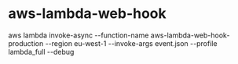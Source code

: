 # aws-lambda-web-hook

aws lambda invoke-async --function-name aws-lambda-web-hook-production --region eu-west-1 --invoke-args event.json --profile lambda_full --debug
